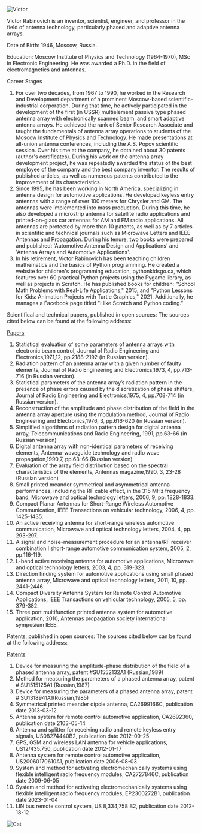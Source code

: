 ![Victor](https://victenna.github.io/Header3.png)

Victor Rabinovich is an inventor, scientist, engineer, and professor in the field of antenna technology, particularly phased and adaptive antenna arrays. 

Date of Birth: 
1946, Moscow, Russia.

Education: 
Moscow Institute of Physics and Technology (1964-1970), MSc in Electronic Engineering. He was awarded a Ph.D. in the field of electromagnetics and antennas. 

Career Stages
1.	For over two decades, from 1967 to 1990, he worked in the Research and Development department of a prominent Moscow-based scientific-industrial corporation. During that time, he actively participated in the development of the first (in USSR) multielement passive type phased antenna array with electronically scanned beam. and smart adaptive antenna arrays. He achieved the rank of Senior Research Associate and taught the fundamentals of antenna array operations to students of the Moscow Institute of Physics and Technology. He made presentations at all-union antenna conferences, including the A.S. Popov scientific session. Over his time at the company, he obtained about 30 patents (author's certificates). During his work on the antenna array development project, he was repeatedly awarded the status of the best employee of the company and the best company inventor. The results of published articles, as well as numerous patents contributed to the improvement of its characteristics. 
2.	Since 1995, he has been working in North America, specializing in antenna design for automotive applications. He developed keyless entry antennas with a range of over 100 meters for Chrysler and GM. The antennas were implemented into mass production. During this time, he also developed a microstrip antenna for satellite radio applications and printed-on-glass car antennas for AM and FM radio applications. All antennas are protected by more than 10 patents, as well as by 7 articles in scientific and technical journals such as Microwave Letters and IEEE Antennas and Propagation. During his tenure, two books were prepared and published: 'Automotive Antenna Design and Applications' and 'Antenna Arrays and Automotive Applications'.
3.	In his retirement, Victor Rabinovich has been teaching children mathematics and the basics of Python programming. He created a website for children's programming education, pythonkidsgo.ca, which features over 60 practical Python projects using the Pygame library, as well as projects in Scratch. He has published books for children: "School Math Problems with Real-Life Applications," 2015, and "Python Lessons for Kids: Animation Projects with Turtle Graphics," 2021. Additionally, he manages a Facebook page titled "I like Scratch and Python coding."

Scientifical and technical papers, published in open sources:
The sources cited below can be found at the following address: 

[Papers](https://github.com/victenna/Papers-text)

1.	Statistical evaluation of some parameters of antenna arrays with electronic beam control, Journal of Radio Engineering and Electronics,1971,12, pp.2188-2192 (in Russian version).
2.	Radiation pattern of an antenna array with a given number of faulty elements, Journal of Radio Engineering and Electronics,1973, 4, pp.713-716 (in Russian version). 
3.	Statistical parameters of the antenna array’s radiation pattern in the presence of phase errors caused by the discretization of phase shifters, Journal of Radio Engineering and Electronics,1975, 4, pp.708-714 (in Russian version).  
4.	Reconstruction of the amplitude and phase distribution of the field in the antenna array aperture using the modulation method, Journal of Radio Engineering and Electronics,1976, 3, pp.616-620 (in Russian version).
5.	Simplified algorithms of radiation pattern design for digital antenna array, Telecommunications and Radio Engineering, 1991, pp.63-66 (in Russian version)
6.	Digital antenna array with non-identical parameters of receiving elements, Аntenna-waveguide technology and radio wave propagation,1990,7, pp.63-66 (Russian version)
7.	Evaluation of the array field distribution based on the spectral characteristics of the elements, Antennas magazine,1990, 3, 23-28 (Russian version) 
8.	Small printed meander symmetrical and asymmetrical antenna performances, including the RF cable effect, in the 315 MHz frequency band, Microwave and optical technology letters, 2006, 9, pp. 1828-1833.
9.	Compact Planar Antennas for Short-Range Wireless Automotive Communication, IEEE Transactions on vehicular technology, 2006, 4, pp. 1425-1435. 
10.	An active receiving antenna for short-range wireless automotive communication, Microwave and optical technology letters, 2004, 4, pp. 293-297.
11.	A signal and noise-measurement procedure for an antenna/RF receiver combination I short-range automotive communication system, 2005, 2, pp.116-119.
12.	L-band active receiving antenna for automotive applications, Microwave and optical technology letters, 2003, 4, pp. 319-323.
13.	Direction finding system for automotive applications using small phased antenna array, Microwave and optical technology letters, 2011, 10, pp. 2441-2446
14.	Compact Diversity Antenna System for Remote Control Automotive Applications, IEEE Transactions on vehicular technology, 2005, 5, pp. 379-382. 
15.	Three port multifunction printed antenna system for automotive application, 2010, Antennas propagation society international symposium IEEE.

Patents, published in open sources:
The sources cited below can be found at the following address:

[Patents](https://github.com/victenna/Patent-text)

1.	Device for measuring the amplitude-phase distribution of the field of a phased antenna array, patent #SU1552132A1 (Russian,1989) 
2.	Method for measuring the parameters of a phased antenna array, patent # SU1515125A1 (Russian,1987)
3.	Device for measuring the parameters of a phased antenna array, patent # SU1318941A1(Russian,1985)
4.	Symmetrical printed meander dipole antenna, CA2699166C, publication date 2013-03-12.
5.	Antenna system for remote control automotive application, CA2692360, publication date 2103-05-14
6.	Antenna and splitter for receiving radio and remote keyless entry signals, US08274440B2, publication date 2012-09-25
7.	GPS, GSM and wireless LAN antenna for vehicle applications, US12/435.750, publication date 2012-01-17
8.	Antenna system for remote control automotive application, US20060170610A1, publication date 2006-08-03
9.	System and method for activating electromechanically systems using flexible intelligent radio frequency modules, CA2727846C, publication date 2009-06-05
10.	System and method for activating electromechanically systems using flexible intelligent radio frequency modules, EP2300272B1, publication date 2023-01-04
11.	LIN bus remote control system, US 8,334,758 B2, publication date 2012-18-12

![Cat](https://victenna.github.io/cat.png)

